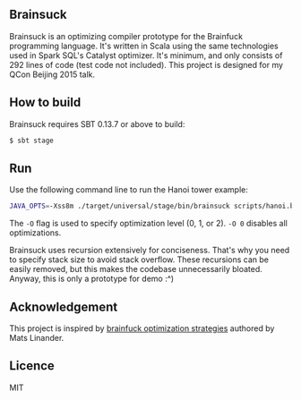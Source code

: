 ## Brainsuck

Brainsuck is an optimizing compiler prototype for the Brainfuck programming language.  It's written in Scala using the same technologies used in Spark SQL's Catalyst optimizer.  It's minimum, and only consists of 292 lines of code (test code not included).  This project is designed for my QCon Beijing 2015 talk.

## How to build

Brainsuck requires SBT 0.13.7 or above to build:

```bash
$ sbt stage
```

## Run

Use the following command line to run the Hanoi tower example:

```bash
JAVA_OPTS=-Xss8m ./target/universal/stage/bin/brainsuck scripts/hanoi.b -O 2
```

The `-O` flag is used to specify optimization level (0, 1, or 2). `-O 0` disables all optimizations.

Brainsuck uses recursion extensively for conciseness.  That's why you need to specify stack size to avoid stack overflow.  These recursions can be easily removed, but this makes the codebase unnecessarily bloated.  Anyway, this is only a prototype for demo :^)

## Acknowledgement

This project is inspired by [brainfuck optimization strategies][1] authored by Mats Linander.

## Licence

MIT

[1]: http://calmerthanyouare.org/2015/01/07/optimizing-brainfuck.html
